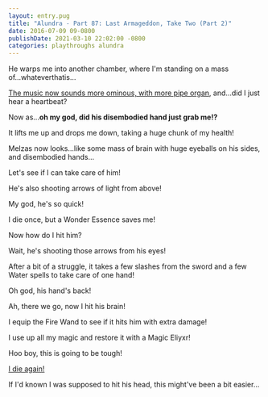 ```yaml
---
layout: entry.pug
title: "Alundra - Part 87: Last Armageddon, Take Two (Part 2)"
date: 2016-07-09 09-0800
publishDate: 2021-03-10 22:02:00 -0800
categories: playthroughs alundra
---
```


He warps me into another chamber, where I'm standing on a mass of...whateverthatis...

<a href="https://www.youtube.com/watch?v=Pz3CkmLuXq4">The music now sounds more ominous, with more pipe organ</a>, and...did I just hear a heartbeat?

Now as...**oh my god, did his disembodied hand just grab me!?**

It lifts me up and drops me down, taking a huge chunk of my health!

Melzas now looks...like some mass of brain with huge eyeballs on his sides, and disembodied hands...

Let's see if I can take care of him!

He's also shooting arrows of light from above!

My god, he's so quick!

I die once, but a Wonder Essence saves me!

Now how do I hit him?

Wait, he's shooting those arrows from his eyes!

After a bit of a struggle, it takes a few slashes from the sword and a few Water spells to take care of one hand!

Oh god, his hand's back!

Ah, there we go, now I hit his brain!

I equip the Fire Wand to see if it hits him with extra damage!

I use up all my magic and restore it with a Magic Eliyxr!

Hoo boy, this is going to be tough!

<a href="https://www.youtube.com/watch?v=-nAc4pFOpjg">I die again!</a>

If I'd known I was supposed to hit his head, this might've been a bit easier...